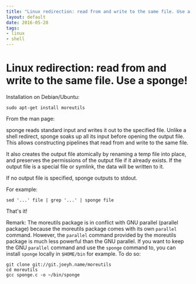 ```yaml
---
title: "Linux redirection: read from and write to the same file. Use a sponge!"
layout: default
date: 2016-05-20
tags:
- linux
- shell
---
```


# Linux redirection: read from and write to the same file. Use a sponge!

Installation on Debian/Ubuntu:

    sudo apt-get install moreutils

From the man page:

sponge  reads standard input and writes it out to the specified file. Unlike a
shell redirect, sponge soaks up all its input before opening the output  file.
This allows constructing pipelines that read from and write to the same file.

It also creates the output file atomically by renaming a temp file into place,
and preserves the permissions of the output file if it already exists.  If the
output file is a special file or symlink, the data will be written to it.

If no output file is specified, sponge outputs to stdout.

For example:

    sed '...' file | grep '...' | sponge file

That's it!

Remark: The moreutils package is in conflict with GNU parallel (parallel
package) because the moreutils package comes with its own `parallel` command.
However, the `parallel` command provided by the moreutils package is much less
powerful than the GNU parallel. If you want to keep the GNU `parallel` command
and use the `sponge` command to, you can install `sponge` locally in
`$HOME/bin` for example. To do so:

    git clone git://git.joeyh.name/moreutils
    cd moreutils
    gcc sponge.c -o ~/bin/sponge
